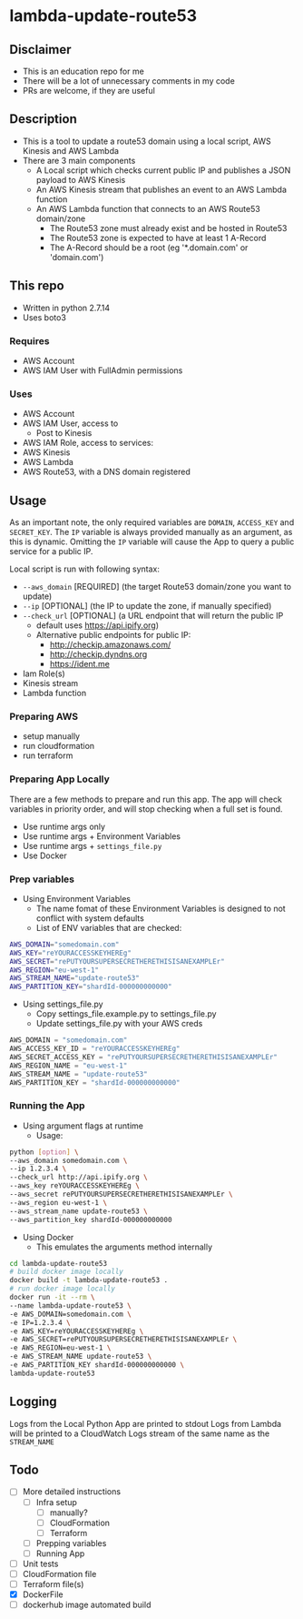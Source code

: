 # lambda-update-route53

## Disclaimer

- This is an education repo for me
- There will be a lot of unnecessary comments in my code
- PRs are welcome, if they are useful

## Description

- This is a tool to update a route53 domain using a local script, AWS Kinesis and AWS Lambda
- There are 3 main components
  - A Local script which checks current public IP and publishes a JSON payload to AWS Kinesis
  - An AWS Kinesis stream that publishes an event to an AWS Lambda function
  - An AWS Lambda function that connects to an AWS Route53 domain/zone
    - The Route53 zone must already exist and be hosted in Route53
    - The Route53 zone is expected to have at least 1 A-Record
    - The A-Record should be a root (eg '*.domain.com' or 'domain.com')

## This repo

- Written in python 2.7.14
- Uses boto3

### Requires

- AWS Account
- AWS IAM User with FullAdmin permissions

### Uses

- AWS Account
- AWS IAM User, access to
  - Post to Kinesis
- AWS IAM Role, access to services:
- AWS Kinesis
- AWS Lambda
- AWS Route53, with a DNS domain registered

## Usage

As an important note, the only required variables are `DOMAIN`, `ACCESS_KEY` and `SECRET_KEY`.
The `IP` variable is always provided manually as an argument, as this is dynamic.
Omitting the `IP` variable will cause the App to query a public service for a public IP.

Local script is run with following syntax:

- `--aws_domain` [REQUIRED] (the target Route53 domain/zone you want to update)
- `--ip` [OPTIONAL] (the IP to update the zone, if manually specified)
- `--check_url` [OPTIONAL] (a URL endpoint that will return the public IP
  - default uses <https://api.ipify.org>)
  - Alternative public endpoints for public IP:
    - <http://checkip.amazonaws.com/>
    - <http://checkip.dyndns.org>
    - <https://ident.me>
- Iam Role(s)
- Kinesis stream
- Lambda function

### Preparing AWS

- setup manually
- run cloudformation
- run terraform

### Preparing App Locally

There are a few methods to prepare and run this app.
The app will check variables in priority order, and will stop checking when a full set is found.

- Use runtime args only
- Use runtime args + Environment Variables
- Use runtime args + `settings_file.py`
- Use Docker

### Prep variables

- Using Environment Variables
  - The name fomat of these Environment Variables is designed to not conflict with system defaults
  - List of ENV variables that are checked:

```bash
AWS_DOMAIN="somedomain.com"
AWS_KEY="reYOURACCESSKEYHEREg"
AWS_SECRET="rePUTYOURSUPERSECRETHERETHISISANEXAMPLEr"
AWS_REGION="eu-west-1"
AWS_STREAM_NAME="update-route53"
AWS_PARTITION_KEY="shardId-000000000000"
```

- Using settings_file.py
  - Copy settings_file.example.py to settings_file.py
  - Update settings_file.py with your AWS creds

```python
AWS_DOMAIN = "somedomain.com"
AWS_ACCESS_KEY_ID = "reYOURACCESSKEYHEREg"
AWS_SECRET_ACCESS_KEY = "rePUTYOURSUPERSECRETHERETHISISANEXAMPLEr"
AWS_REGION_NAME = "eu-west-1"
AWS_STREAM_NAME = "update-route53"
AWS_PARTITION_KEY = "shardId-000000000000"
```

### Running the App

- Using argument flags at runtime
  - Usage:

```bash
python [option] \
--aws_domain somedomain.com \
--ip 1.2.3.4 \
--check_url http://api.ipify.org \
--aws_key reYOURACCESSKEYHEREg \
--aws_secret rePUTYOURSUPERSECRETHERETHISISANEXAMPLEr \
--aws_region eu-west-1 \
--aws_stream_name update-route53 \
--aws_partition_key shardId-000000000000
```

- Using Docker
  - This emulates the arguments method internally

```bash
cd lambda-update-route53
# build docker image locally
docker build -t lambda-update-route53 .
# run docker image locally
docker run -it --rm \
--name lambda-update-route53 \
-e AWS_DOMAIN=somedomain.com \
-e IP=1.2.3.4 \
-e AWS_KEY=reYOURACCESSKEYHEREg \
-e AWS_SECRET=rePUTYOURSUPERSECRETHERETHISISANEXAMPLEr \
-e AWS_REGION=eu-west-1 \
-e AWS_STREAM_NAME update-route53 \
-e AWS_PARTITION_KEY shardId-000000000000 \
lambda-update-route53
```

## Logging

Logs from the Local Python App are printed to stdout
Logs from Lambda will be printed to a CloudWatch Logs stream of the same name as the `STREAM_NAME`

## Todo

- [ ] More detailed instructions
  - [ ] Infra setup
    - [ ] manually?
    - [ ] CloudFormation
    - [ ] Terraform
  - [ ] Prepping variables
  - [ ] Running App
- [ ] Unit tests
- [ ] CloudFormation file
- [ ] Terraform file(s)
- [x] DockerFile
- [ ] dockerhub image automated build
